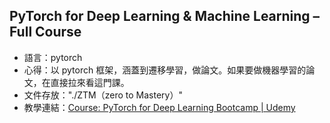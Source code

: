 ## PyTorch for Deep Learning & Machine Learning – Full Course

-   語言：pytorch
-   心得：以 pytorch 框架，涵蓋到遷移學習，做論文。如果要做機器學習的論文，在直接拉來看這門課。
-   文件存放："./ZTM（zero to Mastery）"
-   教學連結：[Course: PyTorch for Deep Learning Bootcamp | Udemy](https://www.udemy.com/course/pytorch-for-deep-learning/learn/lecture/32656552#overview)
